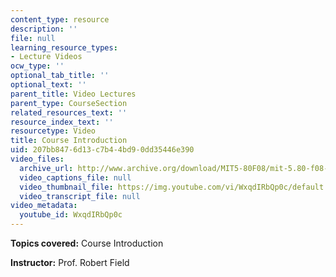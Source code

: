 ```yaml
---
content_type: resource
description: ''
file: null
learning_resource_types:
- Lecture Videos
ocw_type: ''
optional_tab_title: ''
optional_text: ''
parent_title: Video Lectures
parent_type: CourseSection
related_resources_text: ''
resource_index_text: ''
resourcetype: Video
title: Course Introduction
uid: 207bb847-6d13-c7b4-4bd9-0dd35446e390
video_files:
  archive_url: http://www.archive.org/download/MIT5-80F08/mit-5.80-f08-intro_300k.mp4
  video_captions_file: null
  video_thumbnail_file: https://img.youtube.com/vi/WxqdIRbQp0c/default.jpg
  video_transcript_file: null
video_metadata:
  youtube_id: WxqdIRbQp0c
---
```


**Topics covered:** Course Introduction

**Instructor:** Prof. Robert Field